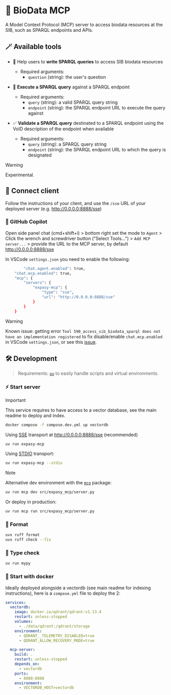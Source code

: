 # 🧬 BioData MCP

A Model Context Protocol (MCP) server to access biodata resources at the SIB, such as SPARQL endpoints and APIs.

## 🪄 Available tools

- 📝 Help users to **write SPARQL queries** to access SIB biodata resources
  - Required arguments:
    - `question` (string): the user's question

- 📡  **Execute a SPARQL query** against a SPARQL endpoint
  - Required arguments:
    - `query` (string): a valid SPARQL query string
    - `endpoint` (string): the SPARQL endpoint URL to execute the query against

- ✅ **Validate a SPARQL query** destinated to a SPARQL endpoint using the VoID description of the endpoint when available
  - Required arguments:
    - `query` (string): a SPARQL query string
    - `endpoint` (string): the SPARQL endpoint URL to which the query is designated

> [!WARNING]
>
> Experimental.

## 🔌 Connect client

Follow the instructions of your client, and use the `/sse` URL of your deployed server (e.g. http://0.0.0.0:8888/sse)

### 🐙 GitHub Copilot

Open side panel chat (cmd+shift+i) > bottom right set the mode to `Agent` > Click the wrench and screwdriver button ("Select Tools...") > `Add MCP server...` > provide the URL to the MCP server, by default http://0.0.0.0:8888/sse

In VSCode `settings.json` you need to enable the following:

```sh
		"chat.agent.enabled": true,
    "chat.mcp.enabled": true,
    "mcp": {
        "servers": {
            "expasy-mcp": {
                "type": "sse",
                "url": "http://0.0.0.0:8888/sse"
            }
        }
    }
```

> [!WARNING]
>
> Known issue: getting error `Tool 590_access_sib_biodata_sparql does not have an implementation registered` to fix disable/enable `chat.mcp.enabled` in VSCode `settings.json`, or see this [issue](https://github.com/github/github-mcp-server/issues/177).

## 🛠️ Development

> Requirements: [`uv`](https://docs.astral.sh/uv/getting-started/installation/) to easily handle scripts and virtual environments.

### ⚡ Start server

> [!IMPORTANT]
>
> This service requires to have access to a vector database, see the main readme to deploy and index.
>
> ```sh
> docker compose -f compose.dev.yml up vectordb
> ```

Using [SSE](https://modelcontextprotocol.io/docs/concepts/transports#server-sent-events-sse) transport at http://0.0.0.0:8888/sse (recommended)

```sh
uv run expasy-mcp
```

Using [STDIO](https://modelcontextprotocol.io/docs/concepts/transports#standard-input%2Foutput-stdio) transport:

```sh
uv run expasy-mcp --stdio
```

> [!NOTE]
>
> Alternative dev environment with the [`mcp`](https://github.com/modelcontextprotocol/python-sdk) package:
>
> ```sh
> uv run mcp dev src/expasy_mcp/server.py
> ```
>
> Or deploy in production:
>
> ```sh
> uv run mcp run src/expasy_mcp/server.py
> ```
>

### 🧹 Format

```bash
uvx ruff format
uvx ruff check --fix
```

### 🔎 Type check

```sh
uv run mypy
```

### 🐳 Start with docker

Ideally deployed alongside a vectordb (see main readme for indexing instructions), here is a `compose.yml` file to deploy the 2:

```yml
services:
  vectordb:
    image: docker.io/qdrant/qdrant:v1.13.4
    restart: unless-stopped
    volumes:
      - ./data/qdrant:/qdrant/storage
    environment:
      - QDRANT__TELEMETRY_DISABLED=true
      - QDRANT_ALLOW_RECOVERY_MODE=true

  mcp-server:
    build: .
    restart: unless-stopped
    depends_on:
      - vectordb
    ports:
      - 8888:8888
    environment:
      - VECTORDB_HOST=vectordb
```

